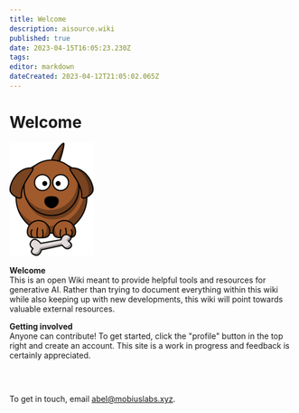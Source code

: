 ```yaml
---
title: Welcome
description: aisource.wiki
published: true
date: 2023-04-15T16:05:23.230Z
tags: 
editor: markdown
dateCreated: 2023-04-12T21:05:02.065Z
---
```


# Welcome

![](/cartoon_dog_(1).png)

**Welcome**  
This is an open Wiki meant to provide helpful tools and resources for generative AI. Rather than trying to document everything within this wiki while also keeping up with new developments, this wiki will point towards valuable external resources.

**Getting involved**  
Anyone can contribute! To get started, click the "profile" button in the top right and create an account. This site is a work in progress and feedback is certainly appreciated.

##   
 

To get in touch, email abel@mobiuslabs.xyz.